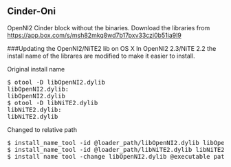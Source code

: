 
Cinder-Oni
----------

OpenNI2 Cinder block without the binaries.
Download the libraries from https://app.box.com/s/msh82mkq8wd7b17pxv33czi0b51ia9l9

###Updating the OpenNI2/NiTE2 lib on OS X
In OpenNI2 2.3/NiTE 2.2 the install name of the librares are modified to make
it easier to install.

Original install name
<pre>
$ otool -D libOpenNI2.dylib
libOpenNI2.dylib:
libOpenNI2.dylib
$ otool -D libNiTE2.dylib
libNiTE2.dylib:
libNiTE2.dylib
</pre>

Changed to relative path
<pre>
$ install_name_tool -id @loader_path/libOpenNI2.dylib libOpenNI2.dylib
$ install_name_tool -id @loader_path/libNiTE2.dylib libNiTE2.dylib
$ install_name_tool -change libOpenNI2.dylib @executable_path/libOpenNI2.dylib libNiTE2.dylib
</pre>

